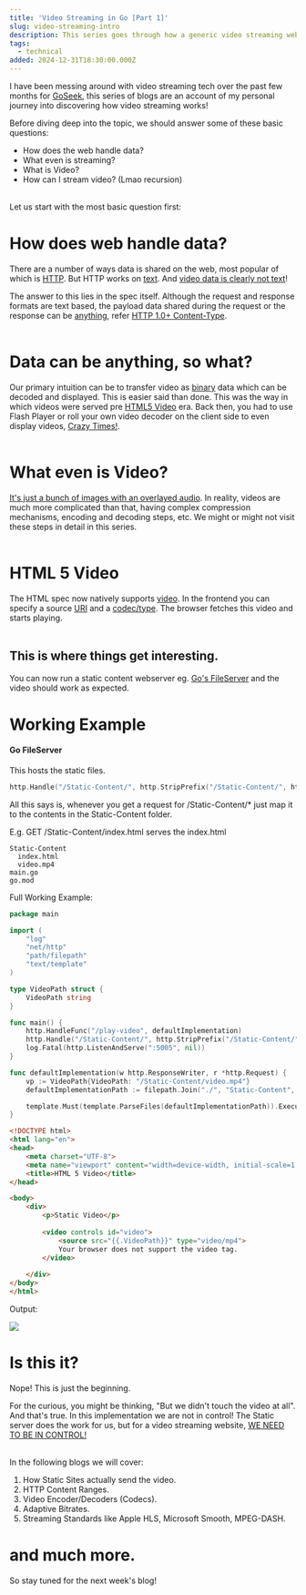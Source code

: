 ```yaml
---
title: 'Video Streaming in Go [Part 1]'
slug: video-streaming-intro
description: This series goes through how a generic video streaming website functions.
tags:
  - technical
added: 2024-12-31T18:30:00.000Z
---
```


I have been messing around with video streaming tech over the past few months for [GoSeek](https://github.com/ShabarishRamaswamy/GoSeek), this series of blogs are an account of my personal journey into discovering how video streaming works!

Before diving deep into the topic, we should answer some of these basic questions:

* How does the web handle data?
* What even is streaming?
* What is Video?
* How can I stream video? (Lmao recursion)

<br>
Let us start with the most basic question first:

# How does web handle data?

There are a number of ways data is shared on the web, most popular of which is [HTTP](https://developer.mozilla.org/en-US/docs/Web/HTTP/Overview). But HTTP works on <u>text</u>. And <u>video data is clearly not text</u>!<br>

The answer to this lies in the spec itself. Although the request and response formats are text based, the payload data shared during the request or the response can be <u>anything</u>, refer [HTTP 1.0+ Content-Type](https://www.w3.org/Protocols/HTTP/1.0/spec.html#Content-Type). <br><br>

# Data can be anything, so what?

Our primary intuition can be to transfer video as <u>binary</u> data which can be decoded and displayed. This is easier said than done. This was the way in which videos were served pre [HTML5 Video](https://en.wikipedia.org/wiki/HTML_video) era. Back then, you had to use Flash Player or roll your own video decoder on the client side to even display videos, <u>Crazy Times!</u>.<br><br>

# What even is Video?

<u>It's just a bunch of images with an overlayed audio</u>. In reality, videos are much more complicated than that, having complex compression mechanisms, encoding and decoding steps, etc. We might or might not visit these steps in detail in this series. <br> <br>

# HTML 5 Video

The HTML spec now natively supports [video](https://developer.mozilla.org/en-US/docs/Web/HTML/Element/video). In the frontend you can specify a source [URI](https://datatracker.ietf.org/doc/html/rfc3986#section-1.1) and a [codec/type](https://en.wikipedia.org/wiki/Video_codec). The browser fetches this video and starts playing. <br><br>

## This is where things get interesting.

You can now run a static content webserver eg. [Go's FileServer](https://pkg.go.dev/net/http#FileServer) and the video should work as expected.

# Working Example

#### Go FileServer

This hosts the static files.

```go
http.Handle("/Static-Content/", http.StripPrefix("/Static-Content/", http.FileServer(http.Dir("./Static-Content"))))
```

All this says is, whenever you get a request for /Static-Content/\* just map it to the contents in the Static-Content folder.

E.g. GET /Static-Content/index.html serves the index.html

```
Static-Content
  index.html
  video.mp4
main.go
go.mod
```

Full Working Example:

```go
package main

import (
	"log"
	"net/http"
	"path/filepath"
	"text/template"
)

type VideoPath struct {
	VideoPath string
}

func main() {
	http.HandleFunc("/play-video", defaultImplementation)
	http.Handle("/Static-Content/", http.StripPrefix("/Static-Content/", http.FileServer(http.Dir("./Static-Content"))))
	log.Fatal(http.ListenAndServe(":5005", nil))
}

func defaultImplementation(w http.ResponseWriter, r *http.Request) {
	vp := VideoPath{VideoPath: "/Static-Content/video.mp4"}
	defaultImplementationPath := filepath.Join("./", "Static-Content", "default.html")

	template.Must(template.ParseFiles(defaultImplementationPath)).Execute(w, vp)
}
```

```html
<!DOCTYPE html>
<html lang="en">
<head>
    <meta charset="UTF-8">
    <meta name="viewport" content="width=device-width, initial-scale=1.0">
    <title>HTML 5 Video</title>
</head>

<body>
    <div>
        <p>Static Video</p>
        
        <video controls id="video">
            <source src="{{.VideoPath}}" type="video/mp4">
            Your browser does not support the video tag.
        </video>
        
    </div>
</body>
</html>
```

Output:

![](</assets/Screenshot 2024-12-29 at 2.33.35 AM.png>)

# Is this it?

Nope!
This is just the beginning.

For the curious, you might be thinking, "But we didn't touch the video at all". And that's true. In this implementation we are not in control! The Static server does the work for us, but for a video streaming website, <u>WE NEED TO BE IN CONTROL!</u> <br><br>

In the following blogs we will cover:

1. How Static Sites actually send the video.
2. HTTP Content Ranges.
3. Video Encoder/Decoders (Codecs).
4. Adaptive Bitrates.
5. Streaming Standards like Apple HLS, Microsoft Smooth, MPEG-DASH. <br>

# and much more.

So stay tuned for the next week's blog!
